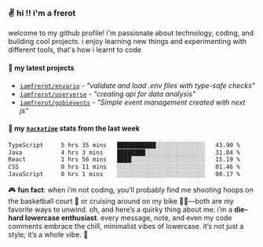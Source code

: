 ### ✌️ hi !! i'm a frerot

welcome to my github profile! i'm passionate about technology, coding, and
building cool projects. i enjoy learning new things and experimenting with
different tools, that's how i learnt to code

#### 🚀 my latest projects

- [`iamfrerot/envario`](https://github.com/iamfrerot/envario) - _"validate and
  load .env files with type-safe checks"_
- [`iamfrerot/userverse`](https://github.com/iamfrerot/userverse) - _"creating api for
  data analysis"_
- [`iamfrerot/gobievents`](https://github.com/iamfrerot/gobievents) - _"Simple
  event management created with next js"_

#### 📡 my [_`hackatime`_](https://waka.hackclub.com) stats from the last week

<!--START_SECTION:waka-->

```txt
TypeScript     5 hrs 35 mins   ███████████░░░░░░░░░░░░░░   43.90 %
Java           4 hrs 3 mins    ████████░░░░░░░░░░░░░░░░░   31.84 %
React          1 hrs 56 mins   ████░░░░░░░░░░░░░░░░░░░░░   15.19 %
CSS            0 hrs 11 mins   ░░░░░░░░░░░░░░░░░░░░░░░░░   01.46 %
JavaScript     0 hrs 1 mins    ░░░░░░░░░░░░░░░░░░░░░░░░░   00.17 %
```

<!--END_SECTION:waka-->

🎮 **fun fact**: when i’m not coding, you’ll probably find me shooting hoops on
the basketball court 🏀 or cruising around on my bike 🚴‍♂️—both are my favorite
ways to unwind. oh, and here’s a quirky thing about me: i’m a **die-hard
lowercase enthusiast**. every message, note, and even my code comments embrace
the chill, minimalist vibes of lowercase. it’s not just a style; it’s a whole
vibe. 🤘
